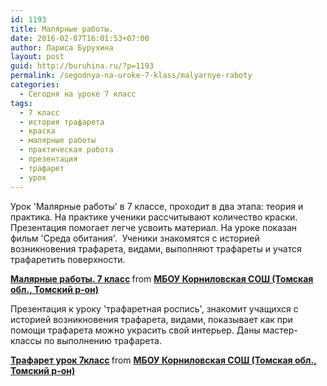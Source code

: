 ```yaml
---
id: 1193
title: Малярные работы.
date: 2016-02-07T16:01:53+07:00
author: Лариса Бурухина
layout: post
guid: http://buruhina.ru/?p=1193
permalink: /segodnya-na-uroke-7-klass/malyarnye-raboty
categories:
  - Сегодня на уроке 7 класс
tags:
  - 7 класс
  - история трафарета
  - краска
  - малярные работы
  - практическая работа
  - презентация
  - трафарет
  - урок
---
```

Урок 'Малярные работы' в 7 классе, проходит в два этапа: теория и практика. На практике ученики рассчитывают количество краски. Презентация помогает легче усвоить материал. На уроке показан фильм 'Среда обитания'.  Ученики знакомятся с историей возникновения трафарета, видами, выполняют трафареты и учатся трафаретить поверхности.



<div style="margin-bottom:5px">
  <strong> <a href="https://www.slideshare.net/viktorz1986/7-57970623" title="Малярные работы. 7 класс" target="_blank">Малярные работы. 7 класс</a> </strong> from <strong><a target="_blank" href="http://www.slideshare.net/viktorz1986">МБОУ Корниловская СОШ (Томская обл., Томский р-он)</a></strong>
</div>

Презентация к уроку 'трафаретная роспись', знакомит учащихся с историей возникновения трафарета, видами, показывает как при помощи трафарета можно украсить свой интерьер. Даны мастер-классы по выполнению трафарета.



<div style="margin-bottom:5px">
  <strong> <a href="https://www.slideshare.net/viktorz1986/7-57970764" title="Трафарет урок 7класс" target="_blank">Трафарет урок 7класс</a> </strong> from <strong><a target="_blank" href="http://www.slideshare.net/viktorz1986">МБОУ Корниловская СОШ (Томская обл., Томский р-он)</a></strong>
</div>